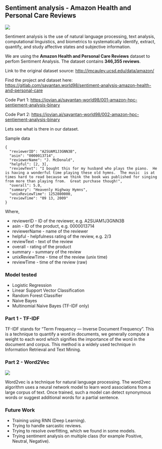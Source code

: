## Sentiment analysis - Amazon Health and Personal Care Reviews
![](https://gitlab.com/sayantan.world98/sentiment-analysis-amazon-health-and-personal-care/-/raw/master/images/img1.jpg)

Sentiment analysis is the use of natural language processing, text analysis, computational linguistics, and biometrics to systematically identify, extract, quantify, and study affective states and subjective information.

We are using the **Amazon Health and Personal Care Reviews** dataset to perfom Sentiment Analysis. The dataset contains **346,355 reviews**.

Link to the original dataset source: http://jmcauley.ucsd.edu/data/amazon/

Find the project and dataset here: https://gitlab.com/sayantan.world98/sentiment-analysis-amazon-health-and-personal-care

Code Part 1: https://jovian.ai/sayantan-world98/001-amazon-hpc-sentiement-analysis-binary

Code Part 2: https://jovian.ai/sayantan-world98/002-amazon-hpc-sentiement-analysis-binary

Lets see what is there in our dataset.

Sample data
```
{
  "reviewerID": "A2SUAM1J3GNN3B",
  "asin": "0000013714",
  "reviewerName": "J. McDonald",
  "helpful": [2, 3],
  "reviewText": "I bought this for my husband who plays the piano.  He is having a wonderful time playing these old hymns.  The music  is at times hard to read because we think the book was published for singing from more than playing from.  Great purchase though!",
  "overall": 5.0,
  "summary": "Heavenly Highway Hymns",
  "unixReviewTime": 1252800000,
  "reviewTime": "09 13, 2009"
}
```
Where,

- reviewerID - ID of the reviewer, e.g. A2SUAM1J3GNN3B
- asin - ID of the product, e.g. 0000013714
- reviewerName - name of the reviewer
- helpful - helpfulness rating of the review, e.g. 2/3
- reviewText - text of the review
- overall - rating of the product
- summary - summary of the review
- unixReviewTime - time of the review (unix time)
- reviewTime - time of the review (raw)

### Model tested

- Logistic Regression
- Linear Support Vector Classification
- Random Forest Classifier
- Naive Bayes
- Multinomial Naive Bayes (TF-IDF only)

### Part 1 - TF-IDF 

TF-IDF stands for “Term Frequency — Inverse Document Frequency”. This is a technique to quantify a word in documents, we generally compute a weight to each word which signifies the importance of the word in the document and corpus. This method is a widely used technique in Information Retrieval and Text Mining.


### Part 2 - Word2Vec

![](https://gitlab.com/sayantan.world98/sentiment-analysis-amazon-health-and-personal-care/-/raw/master/images/word2vec.png)

Word2vec is a technique for natural language processing. The word2vec algorithm uses a neural network model to learn word associations from a large corpus of text. Once trained, such a model can detect synonymous words or suggest additional words for a partial sentence.

### Future Work

- Training using RNN (Deep Learning).
- Trying to handle sarcastic reviews.
- Trying to resolve overfitting, which we found in some models.
- Trying sentiment analysis on multiple class (for example Positive, Neutral, Negative).
